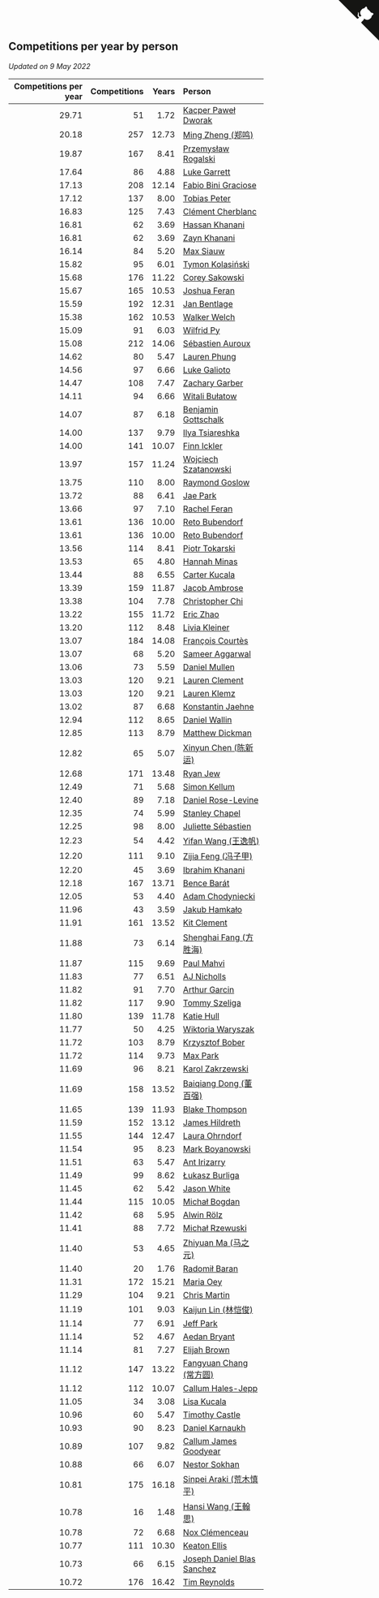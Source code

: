 ## Competitions per year by person

*Updated on  9 May 2022*

| Competitions per year | Competitions | Years | Person |
| ---: | ---: | ---: | :--- |
| 29.71 | 51 | 1.72 | [Kacper Paweł Dworak](https://www.worldcubeassociation.org/persons/2020DWOR01) |
| 20.18 | 257 | 12.73 | [Ming Zheng (郑鸣)](https://www.worldcubeassociation.org/persons/2009ZHEN11) |
| 19.87 | 167 | 8.41 | [Przemysław Rogalski](https://www.worldcubeassociation.org/persons/2013ROGA02) |
| 17.64 | 86 | 4.88 | [Luke Garrett](https://www.worldcubeassociation.org/persons/2017GARR05) |
| 17.13 | 208 | 12.14 | [Fabio Bini Graciose](https://www.worldcubeassociation.org/persons/2010GRAC02) |
| 17.12 | 137 | 8.00 | [Tobias Peter](https://www.worldcubeassociation.org/persons/2014PETE03) |
| 16.83 | 125 | 7.43 | [Clément Cherblanc](https://www.worldcubeassociation.org/persons/2014CHER05) |
| 16.81 | 62 | 3.69 | [Hassan Khanani](https://www.worldcubeassociation.org/persons/2018KHAN26) |
| 16.81 | 62 | 3.69 | [Zayn Khanani](https://www.worldcubeassociation.org/persons/2018KHAN28) |
| 16.14 | 84 | 5.20 | [Max Siauw](https://www.worldcubeassociation.org/persons/2017SIAU02) |
| 15.82 | 95 | 6.01 | [Tymon Kolasiński](https://www.worldcubeassociation.org/persons/2016KOLA02) |
| 15.68 | 176 | 11.22 | [Corey Sakowski](https://www.worldcubeassociation.org/persons/2011SAKO01) |
| 15.67 | 165 | 10.53 | [Joshua Feran](https://www.worldcubeassociation.org/persons/2011FERA01) |
| 15.59 | 192 | 12.31 | [Jan Bentlage](https://www.worldcubeassociation.org/persons/2010BENT01) |
| 15.38 | 162 | 10.53 | [Walker Welch](https://www.worldcubeassociation.org/persons/2011WELC01) |
| 15.09 | 91 | 6.03 | [Wilfrid Py](https://www.worldcubeassociation.org/persons/2016PYWI01) |
| 15.08 | 212 | 14.06 | [Sébastien Auroux](https://www.worldcubeassociation.org/persons/2008AURO01) |
| 14.62 | 80 | 5.47 | [Lauren Phung](https://www.worldcubeassociation.org/persons/2016PHUN02) |
| 14.56 | 97 | 6.66 | [Luke Galioto](https://www.worldcubeassociation.org/persons/2015GALI02) |
| 14.47 | 108 | 7.47 | [Zachary Garber](https://www.worldcubeassociation.org/persons/2014GARB01) |
| 14.11 | 94 | 6.66 | [Witali Bułatow](https://www.worldcubeassociation.org/persons/2015BUAT01) |
| 14.07 | 87 | 6.18 | [Benjamin Gottschalk](https://www.worldcubeassociation.org/persons/2016GOTT01) |
| 14.00 | 137 | 9.79 | [Ilya Tsiareshka](https://www.worldcubeassociation.org/persons/2012TERE01) |
| 14.00 | 141 | 10.07 | [Finn Ickler](https://www.worldcubeassociation.org/persons/2012ICKL01) |
| 13.97 | 157 | 11.24 | [Wojciech Szatanowski](https://www.worldcubeassociation.org/persons/2011SZAT01) |
| 13.75 | 110 | 8.00 | [Raymond Goslow](https://www.worldcubeassociation.org/persons/2014GOSL01) |
| 13.72 | 88 | 6.41 | [Jae Park](https://www.worldcubeassociation.org/persons/2015PARK24) |
| 13.66 | 97 | 7.10 | [Rachel Feran](https://www.worldcubeassociation.org/persons/2015FERA01) |
| 13.61 | 136 | 10.00 | [Reto Bubendorf](https://www.worldcubeassociation.org/persons/2012BUBE01) |
| 13.61 | 136 | 10.00 | [Reto Bubendorf](https://www.worldcubeassociation.org/persons/2012BUBE01) |
| 13.56 | 114 | 8.41 | [Piotr Tokarski](https://www.worldcubeassociation.org/persons/2013TOKA01) |
| 13.53 | 65 | 4.80 | [Hannah Minas](https://www.worldcubeassociation.org/persons/2017MINA04) |
| 13.44 | 88 | 6.55 | [Carter Kucala](https://www.worldcubeassociation.org/persons/2015KUCA01) |
| 13.39 | 159 | 11.87 | [Jacob Ambrose](https://www.worldcubeassociation.org/persons/2010AMBR01) |
| 13.38 | 104 | 7.78 | [Christopher Chi](https://www.worldcubeassociation.org/persons/2014CHIC01) |
| 13.22 | 155 | 11.72 | [Eric Zhao](https://www.worldcubeassociation.org/persons/2010ZHAO19) |
| 13.20 | 112 | 8.48 | [Livia Kleiner](https://www.worldcubeassociation.org/persons/2013KLEI03) |
| 13.07 | 184 | 14.08 | [François Courtès](https://www.worldcubeassociation.org/persons/2008COUR01) |
| 13.07 | 68 | 5.20 | [Sameer Aggarwal](https://www.worldcubeassociation.org/persons/2017AGGA01) |
| 13.06 | 73 | 5.59 | [Daniel Mullen](https://www.worldcubeassociation.org/persons/2016MULL04) |
| 13.03 | 120 | 9.21 | [Lauren Clement](https://www.worldcubeassociation.org/persons/2013KLEM01) |
| 13.03 | 120 | 9.21 | [Lauren Klemz](https://www.worldcubeassociation.org/persons/2013KLEM01) |
| 13.02 | 87 | 6.68 | [Konstantin Jaehne](https://www.worldcubeassociation.org/persons/2015JAEH01) |
| 12.94 | 112 | 8.65 | [Daniel Wallin](https://www.worldcubeassociation.org/persons/2013WALL03) |
| 12.85 | 113 | 8.79 | [Matthew Dickman](https://www.worldcubeassociation.org/persons/2013DICK01) |
| 12.82 | 65 | 5.07 | [Xinyun Chen (陈新运)](https://www.worldcubeassociation.org/persons/2017CHEN36) |
| 12.68 | 171 | 13.48 | [Ryan Jew](https://www.worldcubeassociation.org/persons/2008JEWR01) |
| 12.49 | 71 | 5.68 | [Simon Kellum](https://www.worldcubeassociation.org/persons/2016KELL12) |
| 12.40 | 89 | 7.18 | [Daniel Rose-Levine](https://www.worldcubeassociation.org/persons/2015ROSE01) |
| 12.35 | 74 | 5.99 | [Stanley Chapel](https://www.worldcubeassociation.org/persons/2016CHAP04) |
| 12.25 | 98 | 8.00 | [Juliette Sébastien](https://www.worldcubeassociation.org/persons/2014SEBA01) |
| 12.23 | 54 | 4.42 | [Yifan Wang (王逸帆)](https://www.worldcubeassociation.org/persons/2017WANY29) |
| 12.20 | 111 | 9.10 | [Zijia Feng (冯子甲)](https://www.worldcubeassociation.org/persons/2013FENG02) |
| 12.20 | 45 | 3.69 | [Ibrahim Khanani](https://www.worldcubeassociation.org/persons/2018KHAN27) |
| 12.18 | 167 | 13.71 | [Bence Barát](https://www.worldcubeassociation.org/persons/2008BARA01) |
| 12.05 | 53 | 4.40 | [Adam Chodyniecki](https://www.worldcubeassociation.org/persons/2017CHOD02) |
| 11.96 | 43 | 3.59 | [Jakub Hamkało](https://www.worldcubeassociation.org/persons/2018HAMK01) |
| 11.91 | 161 | 13.52 | [Kit Clement](https://www.worldcubeassociation.org/persons/2008CLEM01) |
| 11.88 | 73 | 6.14 | [Shenghai Fang (方胜海)](https://www.worldcubeassociation.org/persons/2016FANG01) |
| 11.87 | 115 | 9.69 | [Paul Mahvi](https://www.worldcubeassociation.org/persons/2012MAHV01) |
| 11.83 | 77 | 6.51 | [AJ Nicholls](https://www.worldcubeassociation.org/persons/2015NICH04) |
| 11.82 | 91 | 7.70 | [Arthur Garcin](https://www.worldcubeassociation.org/persons/2014GARC27) |
| 11.82 | 117 | 9.90 | [Tommy Szeliga](https://www.worldcubeassociation.org/persons/2012SZEL01) |
| 11.80 | 139 | 11.78 | [Katie Hull](https://www.worldcubeassociation.org/persons/2010HULL01) |
| 11.77 | 50 | 4.25 | [Wiktoria Waryszak](https://www.worldcubeassociation.org/persons/2018WARY01) |
| 11.72 | 103 | 8.79 | [Krzysztof Bober](https://www.worldcubeassociation.org/persons/2013BOBE01) |
| 11.72 | 114 | 9.73 | [Max Park](https://www.worldcubeassociation.org/persons/2012PARK03) |
| 11.69 | 96 | 8.21 | [Karol Zakrzewski](https://www.worldcubeassociation.org/persons/2014ZAKR01) |
| 11.69 | 158 | 13.52 | [Baiqiang Dong (董百强)](https://www.worldcubeassociation.org/persons/2008DONG06) |
| 11.65 | 139 | 11.93 | [Blake Thompson](https://www.worldcubeassociation.org/persons/2010THOM03) |
| 11.59 | 152 | 13.12 | [James Hildreth](https://www.worldcubeassociation.org/persons/2009HILD01) |
| 11.55 | 144 | 12.47 | [Laura Ohrndorf](https://www.worldcubeassociation.org/persons/2009OHRN01) |
| 11.54 | 95 | 8.23 | [Mark Boyanowski](https://www.worldcubeassociation.org/persons/2014BOYA01) |
| 11.51 | 63 | 5.47 | [Ant Irizarry](https://www.worldcubeassociation.org/persons/2016IRIZ02) |
| 11.49 | 99 | 8.62 | [Łukasz Burliga](https://www.worldcubeassociation.org/persons/2013BURL01) |
| 11.45 | 62 | 5.42 | [Jason White](https://www.worldcubeassociation.org/persons/2016WHIT16) |
| 11.44 | 115 | 10.05 | [Michał Bogdan](https://www.worldcubeassociation.org/persons/2012BOGD01) |
| 11.42 | 68 | 5.95 | [Alwin Rölz](https://www.worldcubeassociation.org/persons/2016ROLZ01) |
| 11.41 | 88 | 7.72 | [Michał Rzewuski](https://www.worldcubeassociation.org/persons/2014RZEW01) |
| 11.40 | 53 | 4.65 | [Zhiyuan Ma (马之元)](https://www.worldcubeassociation.org/persons/2017MAZH04) |
| 11.40 | 20 | 1.76 | [Radomił Baran](https://www.worldcubeassociation.org/persons/2020BARA02) |
| 11.31 | 172 | 15.21 | [Maria Oey](https://www.worldcubeassociation.org/persons/2007OEYM01) |
| 11.29 | 104 | 9.21 | [Chris Martin](https://www.worldcubeassociation.org/persons/2013MART03) |
| 11.19 | 101 | 9.03 | [Kaijun Lin (林恺俊)](https://www.worldcubeassociation.org/persons/2013LINK01) |
| 11.14 | 77 | 6.91 | [Jeff Park](https://www.worldcubeassociation.org/persons/2015PARK08) |
| 11.14 | 52 | 4.67 | [Aedan Bryant](https://www.worldcubeassociation.org/persons/2017BRYA06) |
| 11.14 | 81 | 7.27 | [Elijah Brown](https://www.worldcubeassociation.org/persons/2015BROW03) |
| 11.12 | 147 | 13.22 | [Fangyuan Chang (常方圆)](https://www.worldcubeassociation.org/persons/2009CHAN04) |
| 11.12 | 112 | 10.07 | [Callum Hales-Jepp](https://www.worldcubeassociation.org/persons/2012HALE01) |
| 11.05 | 34 | 3.08 | [Lisa Kucala](https://www.worldcubeassociation.org/persons/2019KUCA01) |
| 10.96 | 60 | 5.47 | [Timothy Castle](https://www.worldcubeassociation.org/persons/2016CAST48) |
| 10.93 | 90 | 8.23 | [Daniel Karnaukh](https://www.worldcubeassociation.org/persons/2014KARN02) |
| 10.89 | 107 | 9.82 | [Callum James Goodyear](https://www.worldcubeassociation.org/persons/2012GOOD02) |
| 10.88 | 66 | 6.07 | [Nestor Sokhan](https://www.worldcubeassociation.org/persons/2016SOKH01) |
| 10.81 | 175 | 16.18 | [Sinpei Araki (荒木慎平)](https://www.worldcubeassociation.org/persons/2006ARAK01) |
| 10.78 | 16 | 1.48 | [Hansi Wang (王翰思)](https://www.worldcubeassociation.org/persons/2020WANG19) |
| 10.78 | 72 | 6.68 | [Nox Clémenceau](https://www.worldcubeassociation.org/persons/2015CLEM03) |
| 10.77 | 111 | 10.30 | [Keaton Ellis](https://www.worldcubeassociation.org/persons/2012ELLI01) |
| 10.73 | 66 | 6.15 | [Joseph Daniel Blas Sanchez](https://www.worldcubeassociation.org/persons/2016SANC08) |
| 10.72 | 176 | 16.42 | [Tim Reynolds](https://www.worldcubeassociation.org/persons/2005REYN01) |


<a href="https://github.com/JustinTimeCuber/wca_statistics" class="github-corner" aria-label="View source on Github"><svg width="80" height="80" viewBox="0 0 250 250" style="fill:#151513; color:#fff; position: absolute; top: 0; border: 0; right: 0;" aria-hidden="true"><path d="M0,0 L115,115 L130,115 L142,142 L250,250 L250,0 Z"></path><path d="M128.3,109.0 C113.8,99.7 119.0,89.6 119.0,89.6 C122.0,82.7 120.5,78.6 120.5,78.6 C119.2,72.0 123.4,76.3 123.4,76.3 C127.3,80.9 125.5,87.3 125.5,87.3 C122.9,97.6 130.6,101.9 134.4,103.2" fill="currentColor" style="transform-origin: 130px 106px;" class="octo-arm"></path><path d="M115.0,115.0 C114.9,115.1 118.7,116.5 119.8,115.4 L133.7,101.6 C136.9,99.2 139.9,98.4 142.2,98.6 C133.8,88.0 127.5,74.4 143.8,58.0 C148.5,53.4 154.0,51.2 159.7,51.0 C160.3,49.4 163.2,43.6 171.4,40.1 C171.4,40.1 176.1,42.5 178.8,56.2 C183.1,58.6 187.2,61.8 190.9,65.4 C194.5,69.0 197.7,73.2 200.1,77.6 C213.8,80.2 216.3,84.9 216.3,84.9 C212.7,93.1 206.9,96.0 205.4,96.6 C205.1,102.4 203.0,107.8 198.3,112.5 C181.9,128.9 168.3,122.5 157.7,114.1 C157.9,116.9 156.7,120.9 152.7,124.9 L141.0,136.5 C139.8,137.7 141.6,141.9 141.8,141.8 Z" fill="currentColor" class="octo-body"></path></svg></a><style>.github-corner:hover .octo-arm{animation:octocat-wave 560ms ease-in-out}@keyframes octocat-wave{0%,100%{transform:rotate(0)}20%,60%{transform:rotate(-25deg)}40%,80%{transform:rotate(10deg)}}@media (max-width:500px){.github-corner:hover .octo-arm{animation:none}.github-corner .octo-arm{animation:octocat-wave 560ms ease-in-out}}</style>
